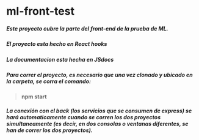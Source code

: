 # ml-front-test
##### Este proyecto cubre la parte del front-end de la prueba de ML.
##### El proyecto esta hecho en React hooks
##### La documentacion esta hecha en JSdocs
##### Para correr el proyecto, es necesario que una vez clonado y ubicado en la carpeta, se corra el comando: 
> **npm start**
##### La conexión con el back (los servicios que se consumen de express) se hará automaticamente cuando se corren los dos proyectos simultaneamente (es decir, en dos consolas o ventanas diferentes, se han de correr los dos proyectos).
